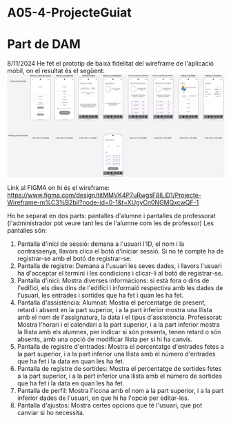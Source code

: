 # A05-4-ProjecteGuiat

Part de DAM
=================
8/11/2024
He fet el prototip de baixa fidelitat del wireframe de l'aplicació mòbil, on el resultat és el següent:
![alt text](image.png)

Link al FIGMA on hi és el wireframe: https://www.figma.com/design/titMMVK4P7uRwgsF8lLiD1/Projecte-Wireframe-m%C3%B2bil?node-id=0-1&t=XUgyCn0NGMQxcwQF-1

Ho he separat en dos parts: pantalles d'alumne i pantalles de professorat (l'administrador pot veure tant les de l'alumne com les de professor)
Les pantalles són:
1) Pantalla d'inici de sessió: demana a l'usuari l'ID, el nom i la contrassenya, llavors clica el botó d'iniciar sessió. Si no té compte ha de registrar-se amb el botó de registrar-se.
2) Pantalla de registre: Demana a l'usuari les seves dades, i llavors l'usuari ha d'acceptar el termini i les condicions i clicar-li al botó de registrar-se.
3) Pantalla d'inici: Mostra diverses informacions: si està fora o dins de l'edifici, els dies dins de l'edifici i informaió respectiva amb les dades de l'usuari, les entrades i sortides que ha fet i quan les ha fet.
4) Pantalla d'assistència:
    Alumnat: Mostra el percentatge de present, retard i absent en la part superior, i a la part inferior mostra una llista amb el nom de l'assignatura, la data  i el tipus d'assistència.
    Professorat: Mostra l'horari i el calendari a la part superior, i a la part inferior mostra la llista amb els alumnes, per indicar si són presents, tenen retard o són absents, amb una opció de modificar llista per si hi ha canvis.
5) Pantalla de registre d'entrades: Mostra el percentatge d'entrades fetes a la part superior, i a la part inferior una llista amb el número d'entrades que ha fet i la data en quan les ha fet.
6) Pantalla de registre de sortides: Mostra el percentatge de sortides fetes a la part superior, i a la part inferior una llista amb el número de sortides que ha fet i la data en quan les ha fet.
7) Pantalla de perfil: Mostra l'icona amb el nom a la part superior, i a la part inferior dades de l'usuari, en que hi ha l'opció per editar-les.
8) Pantalla d'ajustos: Mostra certes opcions que té l'usuari, que pot canviar si ho necessita.